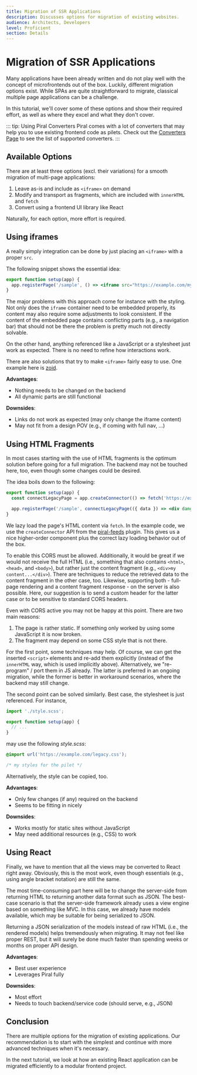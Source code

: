 ```yaml
---
title: Migration of SSR Applications
description: Discusses options for migration of existing websites.
audience: Architects, Developers
level: Proficient
section: Details
---
```


# Migration of SSR Applications

Many applications have been already written and do not play well with the concept of microfrontends out of the box. Luckily, different migration options exist. While SPAs are quite straightforward to migrate, classical multiple page applications can be a challenge.

In this tutorial, we'll cover some of these options and show their required effort, as well as where they excel and what they don't cover.

::: tip: Using Piral Converters
Piral comes with a lot of converters that may help you to use existing frontend code as pilets.
Check out the [Converters Page](https://docs.piral.io/plugins) to see the list of supported converters.
:::

## Available Options

There are at least three options (excl. their variations) for a smooth migration of multi-page applications:

1. Leave as-is and include as `<iframe>` on demand
2. Modify and transport as fragments, which are included with `innerHTML` and `fetch`
3. Convert using a frontend UI library like React

Naturally, for each option, more effort is required.

## Using iframes

A really simply integration can be done by just placing an `<iframe>` with a proper `src`.

The following snippet shows the essential idea:

```jsx
export function setup(app) {
  app.registerPage('/sample', () => <iframe src="https://example.com/my-legacy-page" />);
}
```

The major problems with this approach come for instance with the styling. Not only does the `iframe` container need to be embedded properly, its content may also require some adjustments to look consistent. If the content of the embedded page contains conflicting parts (e.g., a navigation bar) that should not be there the problem is pretty much not directly solvable.

On the other hand, anything referenced like a JavaScript or a stylesheet just work as expected. There is no need to refine how interactions work.

There are also solutions that try to make `<iframe>` fairly easy to use. One example here is [zoid](https://github.com/krakenjs/zoid).

**Advantages**:

- Nothing needs to be changed on the backend
- All dynamic parts are still functional

**Downsides**:

- Links do not work as expected (may only change the iframe content)
- May not fit from a design POV (e.g., if coming with full nav, ...)

## Using HTML Fragments

In most cases starting with the use of HTML fragments is the optimum solution before going for a full migration. The backend may not be touched here, too, even though some changes could be desired.

The idea boils down to the following:

```jsx
export function setup(app) {
  const connectLegacyPage = app.createConnector(() => fetch('https://example.com/my-legacy-page').then(res => res.text()));

  app.registerPage('/sample', connectLegacyPage(({ data }) => <div dangerouslySetInnerHTML={{ __html: data }} />));
}
```

We lazy load the page's HTML content via `fetch`. In the example code, we use the `createConnector` API from the [piral-feeds](https://www.npmjs.com/package/piral-feeds) plugin. This gives us a nice higher-order component plus the correct lazy loading behavior out of the box.

To enable this CORS must be allowed. Additionally, it would be great if we would not receive the full HTML (i.e., something that also contains `<html>`, `<head>`, and `<body>`), but rather just the content fragment (e.g., `<div>my content...</div>`). There are techniques to reduce the retrieved data to the content fragment in the other case, too. Likewise, supporting both - full-page rendering and a content fragment response - on the server is also possible. Here, our suggestion is to send a custom header for the latter case or to be sensitive to standard CORS headers.

Even with CORS active you may not be happy at this point. There are two main reasons:

1. The page is rather static. If something only worked by using some JavaScript it is now broken.
2. The fragment may depend on some CSS style that is not there.

For the first point, some techniques may help. Of course, we can get the inserted `<script>` elements and re-add them explicitly (instead of the `innerHTML` way, which is used implicitly above). Alternatively, we "re-program" / port them in JS already. The latter is preferred in an ongoing migration, while the former is better in workaround scenarios, where the backend may still change.

The second point can be solved similarly. Best case, the stylesheet is just referenced. For instance,

```js
import './style.scss';

export function setup(app) {
  // ...
}
```

may use the following *style.scss*:

```css
@import url('https://example.com/legacy.css');

/* my styles for the pilet */
```

Alternatively, the style can be copied, too.

**Advantages**:

- Only few changes (if any) required on the backend
- Seems to be fitting in nicely

**Downsides**:

- Works mostly for static sites without JavaScript
- May need additional resources (e.g., CSS) to work

## Using React

Finally, we have to mention that all the views may be converted to React right away. Obviously, this is the most work, even though essentials (e.g., using angle bracket notation) are still the same.

The most time-consuming part here will be to change the server-side from returning HTML to returning another data format such as JSON. The best-case scenario is that the server-side framework already uses a view engine based on something like MVC. In this case, we already have models available, which may be suitable for being serialized to JSON.

Returning a JSON serialization of the models instead of raw HTML (i.e., the rendered models) helps tremendously when migrating. It may not feel like proper REST, but it will surely be done much faster than spending weeks or months on proper API design.

**Advantages**:

- Best user experience
- Leverages Piral fully

**Downsides**:

- Most effort
- Needs to touch backend/service code (should serve, e.g., JSON)

## Conclusion

There are multiple options for the migration of existing applications. Our recommendation is to start with the simplest and continue with more advanced techniques when it's necessary.

In the next tutorial, we look at how an existing React application can be migrated efficiently to a modular frontend project.

